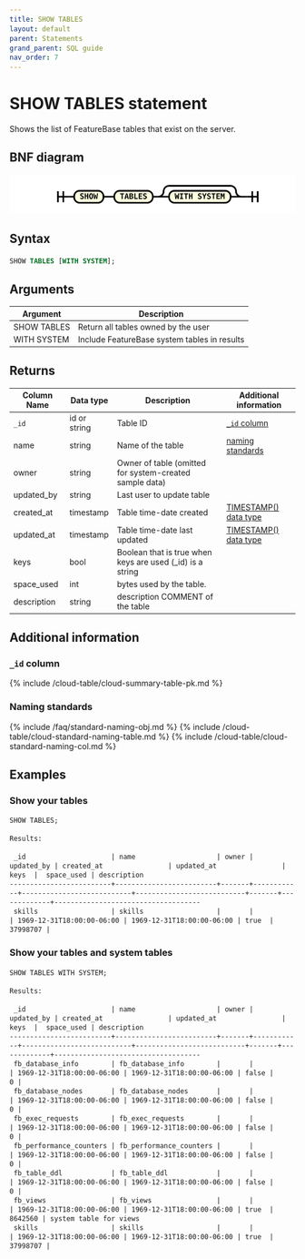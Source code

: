 ```yaml
---
title: SHOW TABLES
layout: default
parent: Statements
grand_parent: SQL guide
nav_order: 7
---
```


# SHOW TABLES statement

Shows the list of FeatureBase tables that exist on the server.

## BNF diagram

![expr](/assets/images/sql-guide/show_tables.svg)

## Syntax

```sql
SHOW TABLES [WITH SYSTEM];
```

## Arguments

| Argument | Description |
|---|---|
| SHOW TABLES | Return all tables owned by the user |
| WITH SYSTEM | Include FeatureBase system tables in results |

## Returns

| Column Name | Data type | Description | Additional information |
|---|---|---|---|
| `_id` | id or string  | Table ID | [`_id` column](#_id-column) |
| name | string | Name of the table | [naming standards](#naming-standards)
| owner | string | Owner of table (omitted for system-created sample data) |  |
| updated_by | string | Last user to update table |  |
| created_at | timestamp | Table time-date created | [TIMESTAMP() data type](/docs/sql-guide/data-types/data-type-timestamp) |
| updated_at | timestamp | Table time-date last updated | [TIMESTAMP() data type](/docs/sql-guide/data-types/data-type-timestamp) |
| keys | bool | Boolean that is true when keys are used (_id) is a string |  |
| space_used | int | bytes used by the table. |  |
| description | string | description COMMENT of the table |  |

## Additional information

### `_id` column

{% include /cloud-table/cloud-summary-table-pk.md %}

### Naming standards

{% include /faq/standard-naming-obj.md %}
{% include /cloud-table/cloud-standard-naming-table.md %}
{% include /cloud-table/cloud-standard-naming-col.md %}

## Examples

### Show your tables
```
SHOW TABLES;

Results:

 _id                     | name                    | owner | updated_by | created_at                | updated_at                | keys  |  space_used | description
-------------------------+-------------------------+-------+------------+---------------------------+---------------------------+-------+-------------+------------------------------------
 skills                  | skills                  |       |            | 1969-12-31T18:00:00-06:00 | 1969-12-31T18:00:00-06:00 | true  |    37998707 |

```

### Show your tables and system tables

```
SHOW TABLES WITH SYSTEM;

Results:

 _id                     | name                    | owner | updated_by | created_at                | updated_at                | keys  |  space_used | description
-------------------------+-------------------------+-------+------------+---------------------------+---------------------------+-------+-------------+------------------------------------
 fb_database_info        | fb_database_info        |       |            | 1969-12-31T18:00:00-06:00 | 1969-12-31T18:00:00-06:00 | false |           0 |
 fb_database_nodes       | fb_database_nodes       |       |            | 1969-12-31T18:00:00-06:00 | 1969-12-31T18:00:00-06:00 | false |           0 |
 fb_exec_requests        | fb_exec_requests        |       |            | 1969-12-31T18:00:00-06:00 | 1969-12-31T18:00:00-06:00 | false |           0 |
 fb_performance_counters | fb_performance_counters |       |            | 1969-12-31T18:00:00-06:00 | 1969-12-31T18:00:00-06:00 | false |           0 |
 fb_table_ddl            | fb_table_ddl            |       |            | 1969-12-31T18:00:00-06:00 | 1969-12-31T18:00:00-06:00 | false |           0 |
 fb_views                | fb_views                |       |            | 1969-12-31T18:00:00-06:00 | 1969-12-31T18:00:00-06:00 | true  |     8642560 | system table for views
 skills                  | skills                  |       |            | 1969-12-31T18:00:00-06:00 | 1969-12-31T18:00:00-06:00 | true  |    37998707 |

```
